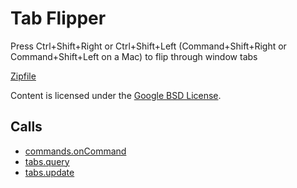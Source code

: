 
Tab Flipper
=======

Press Ctrl+Shift+Right or Ctrl+Shift+Left (Command+Shift+Right or Command+Shift+Left on a Mac) to flip through window tabs

[Zipfile](http://developer.chrome.com/extensions/examples/api/default_command_override.zip)

Content is licensed under the [Google BSD License](https://developers.google.com/open-source/licenses/bsd).

Calls
-----

* [commands.onCommand](https://developer.chrome.com/extensions/commands#event-onCommand)
* [tabs.query](https://developer.chrome.com/extensions/tabs#method-query)
* [tabs.update](https://developer.chrome.com/extensions/tabs#method-update)